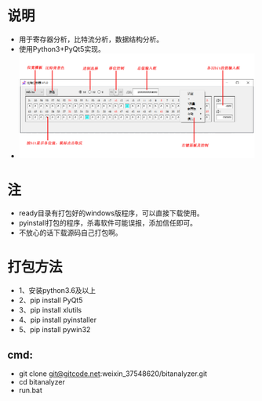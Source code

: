 # 说明
+ 用于寄存器分析，比特流分析，数据结构分析。
+ 使用Python3+PyQt5实现。
+ ![help](./help/help.gif)

# 注
+ ready目录有打包好的windows版程序，可以直接下载使用。
+ pyinstall打包的程序，杀毒软件可能误报，添加信任即可。
+ 不放心的话下载源码自己打包啊。


# 打包方法
+ 1、安装python3.6及以上
+ 2、pip install PyQt5
+ 3、pip install xlutils
+ 4、pip install pyinstaller
+ 5、pip install pywin32

## cmd:
+ git clone git@gitcode.net:weixin_37548620/bitanalyzer.git
+ cd bitanalyzer
+ run.bat

